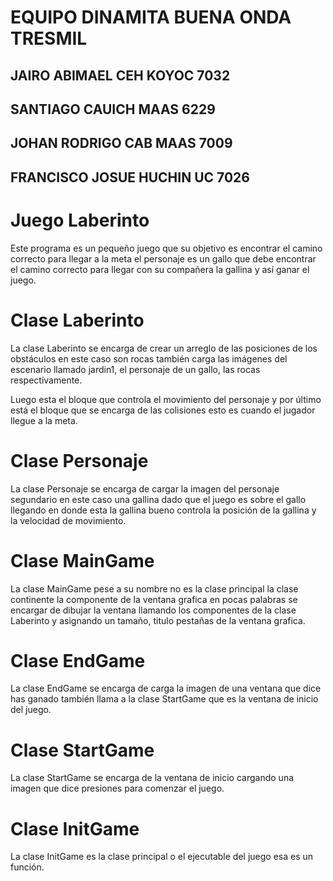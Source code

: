 
# EQUIPO DINAMITA BUENA ONDA TRESMIL

## JAIRO ABIMAEL CEH KOYOC 7032
## SANTIAGO CAUICH MAAS 6229
## JOHAN RODRIGO CAB MAAS 7009
## FRANCISCO JOSUE HUCHIN UC 7026

# Juego Laberinto

Este programa es un pequeño juego que su objetivo es encontrar el camino correcto para llegar a la meta el personaje es un gallo que debe encontrar el camino correcto para llegar con su compañera la gallina y así ganar el juego.

# Clase Laberinto

La clase Laberinto se encarga de crear un arreglo de las posiciones de los obstáculos en este caso son rocas también carga las imágenes del escenario llamado jardin1, el personaje de un gallo, las rocas respectivamente.

Luego esta el bloque que controla el movimiento del personaje y por último está el bloque que se encarga de las colisiones esto es cuando el jugador llegue a la meta.

# Clase Personaje

La clase Personaje se encarga de cargar la imagen del personaje segundario en este caso una gallina dado que el juego es sobre el gallo llegando en donde esta la gallina bueno controla la posición de la gallina y la velocidad de movimiento.

# Clase MainGame

La clase MainGame pese a su nombre no es la clase principal la clase continente la componente de la ventana grafica en pocas palabras se encargar de dibujar la ventana llamando los componentes de la clase Laberinto y asignando un tamaño, titulo pestañas de la ventana grafica.

# Clase EndGame

La clase EndGame se encarga de carga la imagen de una ventana que dice has ganado también llama a la clase StartGame que es la ventana de inicio del juego.

# Clase StartGame

La clase StartGame se encarga de la ventana de inicio cargando una imagen que dice presiones para comenzar el juego.

# Clase InitGame

La clase InitGame es la clase principal o el ejecutable del juego esa es  un función.

